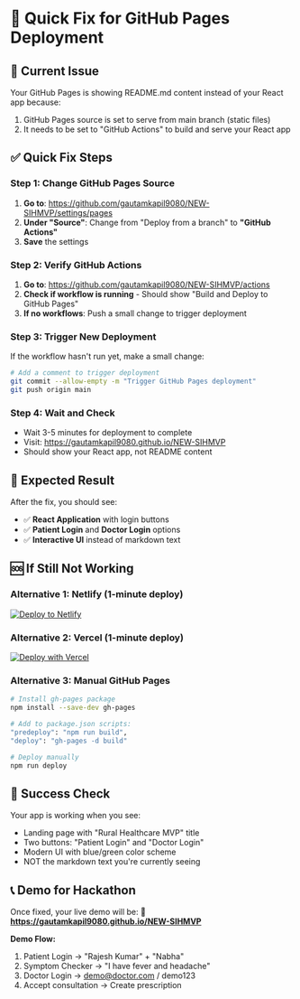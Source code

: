 # 🚀 Quick Fix for GitHub Pages Deployment

## 🚨 Current Issue
Your GitHub Pages is showing README.md content instead of your React app because:
1. GitHub Pages source is set to serve from main branch (static files)
2. It needs to be set to "GitHub Actions" to build and serve your React app

## ✅ Quick Fix Steps

### Step 1: Change GitHub Pages Source
1. **Go to**: https://github.com/gautamkapil9080/NEW-SIHMVP/settings/pages
2. **Under "Source"**: Change from "Deploy from a branch" to **"GitHub Actions"**
3. **Save** the settings

### Step 2: Verify GitHub Actions
1. **Go to**: https://github.com/gautamkapil9080/NEW-SIHMVP/actions
2. **Check if workflow is running** - Should show "Build and Deploy to GitHub Pages"
3. **If no workflows**: Push a small change to trigger deployment

### Step 3: Trigger New Deployment
If the workflow hasn't run yet, make a small change:

```bash
# Add a comment to trigger deployment
git commit --allow-empty -m "Trigger GitHub Pages deployment"
git push origin main
```

### Step 4: Wait and Check
- Wait 3-5 minutes for deployment to complete
- Visit: https://gautamkapil9080.github.io/NEW-SIHMVP
- Should show your React app, not README content

## 🎯 Expected Result
After the fix, you should see:
- ✅ **React Application** with login buttons
- ✅ **Patient Login** and **Doctor Login** options  
- ✅ **Interactive UI** instead of markdown text

## 🆘 If Still Not Working

### Alternative 1: Netlify (1-minute deploy)
[![Deploy to Netlify](https://www.netlify.com/img/deploy/button.svg)](https://app.netlify.com/start/deploy?repository=https://github.com/gautamkapil9080/NEW-SIHMVP)

### Alternative 2: Vercel (1-minute deploy)
[![Deploy with Vercel](https://vercel.com/button)](https://vercel.com/import/git?s=https://github.com/gautamkapil9080/NEW-SIHMVP)

### Alternative 3: Manual GitHub Pages
```bash
# Install gh-pages package
npm install --save-dev gh-pages

# Add to package.json scripts:
"predeploy": "npm run build",
"deploy": "gh-pages -d build"

# Deploy manually
npm run deploy
```

## 🎉 Success Check
Your app is working when you see:
- Landing page with "Rural Healthcare MVP" title
- Two buttons: "Patient Login" and "Doctor Login"  
- Modern UI with blue/green color scheme
- NOT the markdown text you're currently seeing

## 📞 Demo for Hackathon
Once fixed, your live demo will be:
**🔗 https://gautamkapil9080.github.io/NEW-SIHMVP**

**Demo Flow:**
1. Patient Login → "Rajesh Kumar" + "Nabha"
2. Symptom Checker → "I have fever and headache"
3. Doctor Login → demo@doctor.com / demo123
4. Accept consultation → Create prescription